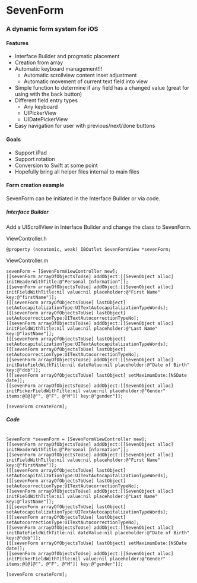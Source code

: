 SevenForm
=======

### A dynamic form system for iOS

#### Features
* Interface Builder and progmatic placement
* Creation from array
* Automatic keyboard management!!!
	* Automatic scrollview content inset adjustment
	* Automatic movement of current text field into view
* Simple function to determine if any field has a changed value (great for using with the back button)
* Different field entry types
	* Any keyboard
	* UIPickerView
	* UIDatePickerView
* Easy navigation for user with previous/next/done buttons

#### Goals
* Support iPad
* Support rotation
* Conversion to Swift at some point
* Hopefully bring all helper files internal to main files

#### Form creation example
SevenForm can be initiated in the Interface Builder or via code.

##### Interface Builder
Add a UIScrollView in Interface Builder and change the class to SevenForm.

ViewController.h
```objc
@property (nonatomic, weak) IBOutlet SevenFormView *sevenForm;
```
ViewController.m
```objc
sevenForm = [SevenFormViewController new];
[[sevenForm arrayOfObjectsToUse] addObject:[[SevenObject alloc] initHeaderWithTitle:@"Personal Information"]];
[[sevenForm arrayOfObjectsToUse] addObject:[[SevenObject alloc] initFieldWithTitle:nil value:nil placeholder:@"First Name" key:@"firstName"]];
[[[sevenForm arrayOfObjectsToUse] lastObject] setAutocapitalizationType:UITextAutocapitalizationTypeWords];
[[[sevenForm arrayOfObjectsToUse] lastObject] setAutocorrectionType:UITextAutocorrectionTypeNo];
[[sevenForm arrayOfObjectsToUse] addObject:[[SevenObject alloc] initFieldWithTitle:nil value:nil placeholder:@"Last Name" key:@"lastName"]];
[[[sevenForm arrayOfObjectsToUse] lastObject] setAutocapitalizationType:UITextAutocapitalizationTypeWords];
[[[sevenForm arrayOfObjectsToUse] lastObject] setAutocorrectionType:UITextAutocorrectionTypeNo];
[[sevenForm arrayOfObjectsToUse] addObject:[[SevenObject alloc] initDateFieldWithTitle:nil dateValue:nil placeholder:@"Date of Birth" key:@"dob"]];
[[[sevenForm arrayOfObjectsToUse] lastObject] setMaximumDate:[NSDate date]];
[[sevenForm arrayOfObjectsToUse] addObject:[[SevenObject alloc] initPickerFieldWithTitle:nil value:nil placeholder:@"Gender" items:@[@[@"", @"F", @"M"]] key:@"gender"]];

[sevenForm createForm];
```
##### Code
```objc

SevenForm *sevenForm = [SevenFormViewController new];
[[sevenForm arrayOfObjectsToUse] addObject:[[SevenObject alloc] initHeaderWithTitle:@"Personal Information"]];
[[sevenForm arrayOfObjectsToUse] addObject:[[SevenObject alloc] initFieldWithTitle:nil value:nil placeholder:@"First Name" key:@"firstName"]];
[[[sevenForm arrayOfObjectsToUse] lastObject] setAutocapitalizationType:UITextAutocapitalizationTypeWords];
[[[sevenForm arrayOfObjectsToUse] lastObject] setAutocorrectionType:UITextAutocorrectionTypeNo];
[[sevenForm arrayOfObjectsToUse] addObject:[[SevenObject alloc] initFieldWithTitle:nil value:nil placeholder:@"Last Name" key:@"lastName"]];
[[[sevenForm arrayOfObjectsToUse] lastObject] setAutocapitalizationType:UITextAutocapitalizationTypeWords];
[[[sevenForm arrayOfObjectsToUse] lastObject] setAutocorrectionType:UITextAutocorrectionTypeNo];
[[sevenForm arrayOfObjectsToUse] addObject:[[SevenObject alloc] initDateFieldWithTitle:nil dateValue:nil placeholder:@"Date of Birth" key:@"dob"]];
[[[sevenForm arrayOfObjectsToUse] lastObject] setMaximumDate:[NSDate date]];
[[sevenForm arrayOfObjectsToUse] addObject:[[SevenObject alloc] initPickerFieldWithTitle:nil value:nil placeholder:@"Gender" items:@[@[@"", @"F", @"M"]] key:@"gender"]];

[sevenForm createForm];
```
